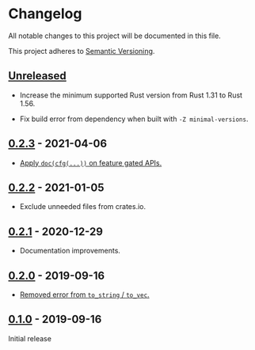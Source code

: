 # Changelog

All notable changes to this project will be documented in this file.

This project adheres to [Semantic Versioning](https://semver.org).

<!--
Note: In this file, do not use the hard wrap in the middle of a sentence for compatibility with GitHub comment style markdown rendering.
-->

## [Unreleased]

- Increase the minimum supported Rust version from Rust 1.31 to Rust 1.56.

- Fix build error from dependency when built with `-Z minimal-versions`.

## [0.2.3] - 2021-04-06

- [Apply `doc(cfg(...))` on feature gated APIs.](https://github.com/taiki-e/syn-serde/pull/20)

## [0.2.2] - 2021-01-05

- Exclude unneeded files from crates.io.

## [0.2.1] - 2020-12-29

- Documentation improvements.

## [0.2.0] - 2019-09-16

- [Removed error from `to_string` / `to_vec`.](https://github.com/taiki-e/syn-serde/commit/e9492636eb7d58565fc415e55fd824b06b37f3d3)

## [0.1.0] - 2019-09-16

Initial release

[Unreleased]: https://github.com/taiki-e/syn-serde/compare/v0.2.3...HEAD
[0.2.3]: https://github.com/taiki-e/syn-serde/compare/v0.2.2...v0.2.3
[0.2.2]: https://github.com/taiki-e/syn-serde/compare/v0.2.1...v0.2.2
[0.2.1]: https://github.com/taiki-e/syn-serde/compare/v0.2.0...v0.2.1
[0.2.0]: https://github.com/taiki-e/syn-serde/compare/v0.1.0...v0.2.0
[0.1.0]: https://github.com/taiki-e/syn-serde/releases/tag/v0.1.0
